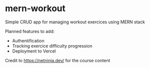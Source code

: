 # mern-workout
Simple CRUD app for managing workout exercices using MERN stack

Planned features to add:
<ul>
  <li>Authentification</li>
  <li>Tracking exercice difficulty progression</li>
  <li>Deployment to Vercel</li></li>
</ul>

Credit to https://netninja.dev/ for the course content

